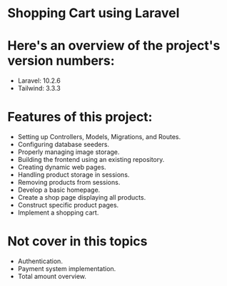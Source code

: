 # Shopping Cart using Laravel
    
# Here's an overview of the project's version numbers:
  - Laravel: 10.2.6
  - Tailwind: 3.3.3

# Features of this project:
  - Setting up Controllers, Models, Migrations, and Routes.
  - Configuring database seeders.
  - Properly managing image storage.
  - Building the frontend using an existing repository.
  - Creating dynamic web pages.
  - Handling product storage in sessions.
  - Removing products from sessions.
  - Develop a basic homepage.
  - Create a shop page displaying all products.
  - Construct specific product pages.
  - Implement a shopping cart.

# Not cover in this topics
  - Authentication.
  - Payment system implementation.
  - Total amount overview.
